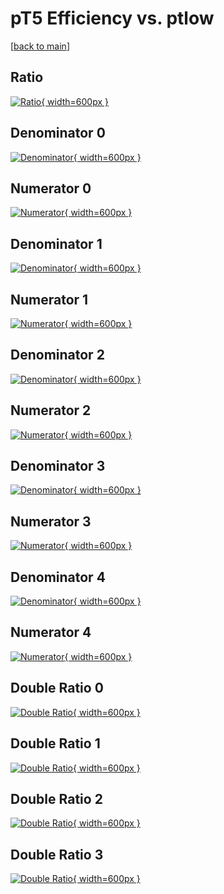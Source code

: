 # pT5 Efficiency vs. ptlow

[[back to main](./)]



## Ratio

[![Ratio](../mtv/var/pT5_vtr_211_1_eff_ptlow.png){ width=600px }](../mtv/var/pT5_vtr_211_1_eff_ptlow.pdf)

## Denominator 0

[![Denominator](../mtv/den/pT5_vtr_211_1_eff_ptlow_den0.png){ width=600px }](../mtv/den/pT5_vtr_211_1_eff_ptlow_den0.pdf)

## Numerator 0

[![Numerator](../mtv/num/pT5_vtr_211_1_eff_ptlow_num0.png){ width=600px }](../mtv/num/pT5_vtr_211_1_eff_ptlow_num0.pdf)

## Denominator 1

[![Denominator](../mtv/den/pT5_vtr_211_1_eff_ptlow_den1.png){ width=600px }](../mtv/den/pT5_vtr_211_1_eff_ptlow_den1.pdf)

## Numerator 1

[![Numerator](../mtv/num/pT5_vtr_211_1_eff_ptlow_num1.png){ width=600px }](../mtv/num/pT5_vtr_211_1_eff_ptlow_num1.pdf)

## Denominator 2

[![Denominator](../mtv/den/pT5_vtr_211_1_eff_ptlow_den2.png){ width=600px }](../mtv/den/pT5_vtr_211_1_eff_ptlow_den2.pdf)

## Numerator 2

[![Numerator](../mtv/num/pT5_vtr_211_1_eff_ptlow_num2.png){ width=600px }](../mtv/num/pT5_vtr_211_1_eff_ptlow_num2.pdf)

## Denominator 3

[![Denominator](../mtv/den/pT5_vtr_211_1_eff_ptlow_den3.png){ width=600px }](../mtv/den/pT5_vtr_211_1_eff_ptlow_den3.pdf)

## Numerator 3

[![Numerator](../mtv/num/pT5_vtr_211_1_eff_ptlow_num3.png){ width=600px }](../mtv/num/pT5_vtr_211_1_eff_ptlow_num3.pdf)

## Denominator 4

[![Denominator](../mtv/den/pT5_vtr_211_1_eff_ptlow_den4.png){ width=600px }](../mtv/den/pT5_vtr_211_1_eff_ptlow_den4.pdf)

## Numerator 4

[![Numerator](../mtv/num/pT5_vtr_211_1_eff_ptlow_num4.png){ width=600px }](../mtv/num/pT5_vtr_211_1_eff_ptlow_num4.pdf)

## Double Ratio 0

[![Double Ratio](../mtv/ratio/pT5_vtr_211_1_eff_ptlow_ratio0.png){ width=600px }](../mtv/ratio/pT5_vtr_211_1_eff_ptlow_ratio0.pdf)

## Double Ratio 1

[![Double Ratio](../mtv/ratio/pT5_vtr_211_1_eff_ptlow_ratio1.png){ width=600px }](../mtv/ratio/pT5_vtr_211_1_eff_ptlow_ratio1.pdf)

## Double Ratio 2

[![Double Ratio](../mtv/ratio/pT5_vtr_211_1_eff_ptlow_ratio2.png){ width=600px }](../mtv/ratio/pT5_vtr_211_1_eff_ptlow_ratio2.pdf)

## Double Ratio 3

[![Double Ratio](../mtv/ratio/pT5_vtr_211_1_eff_ptlow_ratio3.png){ width=600px }](../mtv/ratio/pT5_vtr_211_1_eff_ptlow_ratio3.pdf)

